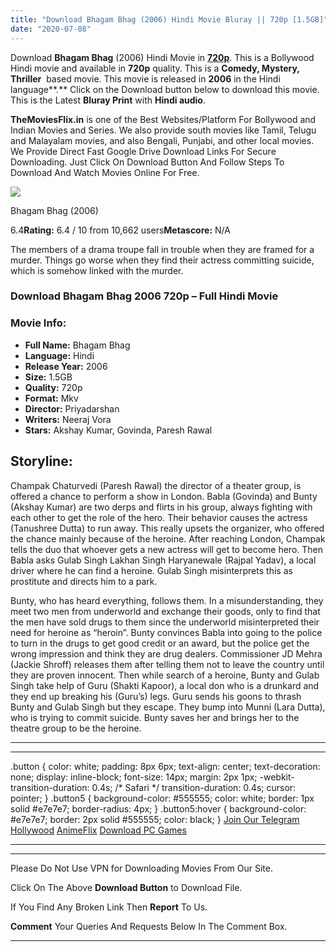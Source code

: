 ```yaml
---
title: "Download Bhagam Bhag (2006) Hindi Movie Bluray || 720p [1.5GB]"
date: "2020-07-08"
---
```


Download **Bhagam Bhag** (2006) Hindi Movie in [**720p**](https://1moviesflix.com/720p-movies/). This is a Bollywood Hindi movie and available in **720p** quality. This is a **Comedy, Mystery, Thriller**  based movie. This movie is released in **2006** in the Hindi language**.** Click on the Download button below to download this movie. This is the Latest **Bluray Print** with **Hindi audio**.

**TheMoviesFlix.in** is one of the Best Websites/Platform For Bollywood and Indian Movies and Series. We also provide south movies like Tamil, Telugu and Malayalam movies, and also Bengali, Punjabi, and other local movies. We Provide Direct Fast Google Drive Download Links For Secure Downloading. Just Click On Download Button And Follow Steps To Download And Watch Movies Online For Free.

[![](https://m.media-amazon.com/images/M/MV5BYjU2ZGFiZjEtN2ZhOS00OTlmLTliOGMtOWM2NzQ2ZDI5M2U2XkEyXkFqcGdeQXVyODE5NzE3OTE@._V1_SX300.jpg)](https://www.imdb.com/title/tt0805184/ "Bhagam Bhag")

Bhagam Bhag (2006)

6.4**Rating:** 6.4 / 10 from 10,662 users**Metascore:** N/A

The members of a drama troupe fall in trouble when they are framed for a murder. Things go worse when they find their actress committing suicide, which is somehow linked with the murder.

### Download Bhagam Bhag 2006 720p – Full Hindi Movie

### Movie Info:

- **Full Name:** Bhagam Bhag
- **Language:** Hindi
- **Release Year:** 2006
- **Size:** 1.5GB
- **Quality:** 720p
- **Format:** Mkv
- **Director:** Priyadarshan
- **Writers:** Neeraj Vora
- **Stars:** Akshay Kumar, Govinda, Paresh Rawal

## Storyline:

Champak Chaturvedi (Paresh Rawal) the director of a theater group, is offered a chance to perform a show in London. Babla (Govinda) and Bunty (Akshay Kumar) are two derps and flirts in his group, always fighting with each other to get the role of the hero. Their behavior causes the actress (Tanushree Dutta) to run away. This really upsets the organizer, who offered the chance mainly because of the heroine. After reaching London, Champak tells the duo that whoever gets a new actress will get to become hero. Then Babla asks Gulab Singh Lakhan Singh Haryanewale (Rajpal Yadav), a local driver where he can find a heroine. Gulab Singh misinterprets this as prostitute and directs him to a park.

Bunty, who has heard everything, follows them. In a misunderstanding, they meet two men from underworld and exchange their goods, only to find that the men have sold drugs to them since the underworld misinterpreted their need for heroine as “heroin”. Bunty convinces Babla into going to the police to turn in the drugs to get good credit or an award, but the police get the wrong impression and think they are drug dealers. Commissioner JD Mehra (Jackie Shroff) releases them after telling them not to leave the country until they are proven innocent. Then while search of a heroine, Bunty and Gulab Singh take help of Guru (Shakti Kapoor), a local don who is a drunkard and they end up breaking his (Guru’s) legs. Guru sends his goons to thrash Bunty and Gulab Singh but they escape. They bump into Munni (Lara Dutta), who is trying to commit suicide. Bunty saves her and brings her to the theatre group to be the heroine.

* * *

* * *

.button { color: white; padding: 8px 6px; text-align: center; text-decoration: none; display: inline-block; font-size: 14px; margin: 2px 1px; -webkit-transition-duration: 0.4s; /\* Safari \*/ transition-duration: 0.4s; cursor: pointer; } .button5 { background-color: #555555; color: white; border: 1px solid #e7e7e7; border-radius: 4px; } .button5:hover { background-color: #e7e7e7; border: 2px solid #555555; color: black; } [Join Our Telegram](http://gdrivepro.xyz/join.php) [Hollywood](https://moviesverse.com/) [AnimeFlix](https://animeflix.in/) [Download PC Games](https://gamesflix.net/)  

* * *

* * *

  

Please Do Not Use VPN for Downloading Movies From Our Site.

Click On The Above **Download Button** to Download File.

If You Find Any Broken Link Then **Report** To Us.

**Comment** Your Queries And Requests Below In The Comment Box.

* * *
